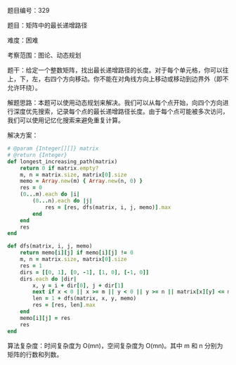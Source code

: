 题目编号：329

题目：矩阵中的最长递增路径

难度：困难

考察范围：图论、动态规划

题干：给定一个整数矩阵，找出最长递增路径的长度。对于每个单元格，你可以往上，下，左，右四个方向移动。你不能在对角线方向上移动或移动到边界外（即不允许环绕）。

解题思路：本题可以使用动态规划来解决。我们可以从每个点开始，向四个方向进行深度优先搜索，记录每个点的最长递增路径长度。由于每个点可能被多次访问，我们可以使用记忆化搜索来避免重复计算。

解决方案：

```ruby
# @param {Integer[][]} matrix
# @return {Integer}
def longest_increasing_path(matrix)
    return 0 if matrix.empty?
    m, n = matrix.size, matrix[0].size
    memo = Array.new(m) { Array.new(n, 0) }
    res = 0
    (0...m).each do |i|
        (0...n).each do |j|
            res = [res, dfs(matrix, i, j, memo)].max
        end
    end
    res
end

def dfs(matrix, i, j, memo)
    return memo[i][j] if memo[i][j] != 0
    m, n = matrix.size, matrix[0].size
    res = 1
    dirs = [[0, 1], [0, -1], [1, 0], [-1, 0]]
    dirs.each do |dir|
        x, y = i + dir[0], j + dir[1]
        next if x < 0 || x >= m || y < 0 || y >= n || matrix[x][y] <= matrix[i][j]
        len = 1 + dfs(matrix, x, y, memo)
        res = [res, len].max
    end
    memo[i][j] = res
    res
end
```

算法复杂度：时间复杂度为 O(mn)，空间复杂度为 O(mn)。其中 m 和 n 分别为矩阵的行数和列数。